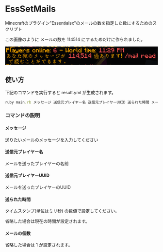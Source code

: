 # EssSetMails

Minecraftのプラグイン"Essentialsx"のメールの数を指定した数にするためのスクリプト

この画像のように メールの数を 114514 にするためだけに作られました。

![sample](./.github/assets/sample.png)

## 使い方

下記のコマンドを実行すると result.yml が生成されます。

```rb
ruby main.rb メッセージ 送信元プレイヤー名 送信元プレイヤーUUID 送られた時間 メールの個数
```

### コマンドの説明

#### メッセージ

送りたいメールのメッセージを入力してください

#### 送信元プレイヤー名

メールを送ったプレイヤーの名前

#### 送信元プレイヤーUUID

メールを送ったプレイヤーのUUID

#### 送られた時間

タイムスタンプ(単位はミリ秒) の数値で設定してください。

省略した場合は現在の時間が設定されます。

#### メールの個数

省略した場合は 1 が設定されます。
